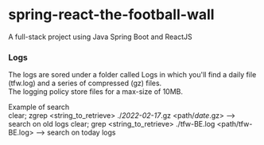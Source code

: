 # spring-react-the-football-wall
A full-stack project using Java Spring Boot and ReactJS

### Logs
The logs are sored under a folder called Logs in which you'll find a daily file (tfw.log) and a series of compressed (gz) files.  
The logging policy store files for a max-size of 10MB.

Example of search  
clear; zgrep <string_to_retrieve> ./*2022-02-17*.gz <path/*date*.gz> --> search on old logs
clear; grep <string_to_retrieve> ./tfw-BE.log <path/tfw-BE.log> --> search on today logs